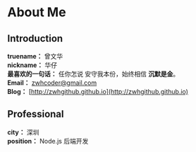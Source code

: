# About Me

## Introduction

**truename：** 曾文华 <br/>
**nickname：** 华仔<br/>
**最喜欢的一句话：** 任你怎说 安守我本份，始终相信 **沉默是金**。<br/>
**Email：** <zwhcoder@gmail.com><br/>
**Blog：** [http://zwhgithub.github.io](http://zwhgithub.github.io)

## Professional

**city：** 深圳<br/>
**position：** Node.js 后端开发<br/>

